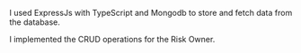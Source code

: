<p>I used ExpressJs with TypeScript and Mongodb to store and fetch data from the database. </p>

 <p> I implemented the CRUD operations for the Risk Owner. </p>

